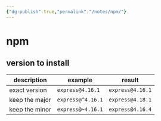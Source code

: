 ```yaml
---
{"dg-publish":true,"permalink":"/notes/npm/"}
---
```


# npm

## version to install

| description    | example           | result           |
| -------------- | ----------------- | ---------------- |
| exact version  | `express@4.16.1`  | `express@4.16.1` |
| keep the major | `express@^4.16.1` | `express@4.18.1` |
| keep the minor | `express@~4.16.1` | `express@4.16.4` |

